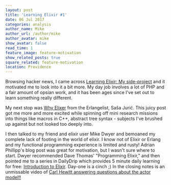```yaml
---
layout: post
title: 'Learning Elixir #1'
date: 06 Jul 2017
categories: analysis
author_name: Mike
author_url: /author/mike
author_avatar: mike
show_avatar: false
read_time: 1
feature_image: feature-motivation
show_related_posts: true
square_related: feature-motivation
location: Providence
---
```


Browsing hacker news, I came across [Learning Elixir: My side-project](http://adrian-philipp.com/post/learning-elixir-first-side-project) and it motivated me to look into it a bit more. My day job involves a lot of PHP and a fair amount of opsian work, and it has been ages since I've set out to learn something really different.

My next stop was [Why Elixer](http://theerlangelist.com/article/why_elixir) from the Erlangelist, Saša Jurić. This juicy post got me more and more excited while spinning off mini research missions into things like macros in C++, abstract tree syntax - subjects I've brushed up against but not looked too deeply into.

I then talked to my friend and elixir user Mike Dwyer and bemoaned my complete lack of footing in the world of elixir. I know not of Elixir or Erlang and my functional programming experience is limited and rusty! Adrian Phillipp's blog post was great for motivation, but I wasn't sure where to start. Dwyer recommended Dave Thomas' "Programming Elixir," and then pointed me to a series in DailyDrip which provides 5 minute daily learning for free: [Introduction to Elixir](https://hackernoon.com/a-free-introduction-to-elixir-otp-ecto-and-phoenix-228d0e994fc1). Day-one is a cinch ;) In the closing notes is an unmissable video of [Carl Hewitt answering questions about the actor model!!](https://channel9.msdn.com/Shows/Going+Deep/Hewitt-Meijer-and-Szyperski-The-Actor-Model-everything-you-wanted-to-know-but-were-afraid-to-ask)
